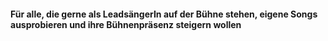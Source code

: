 #### Für alle, die gerne als LeadsängerIn auf der Bühne stehen, eigene Songs ausprobieren und ihre Bühnenpräsenz steigern wollen